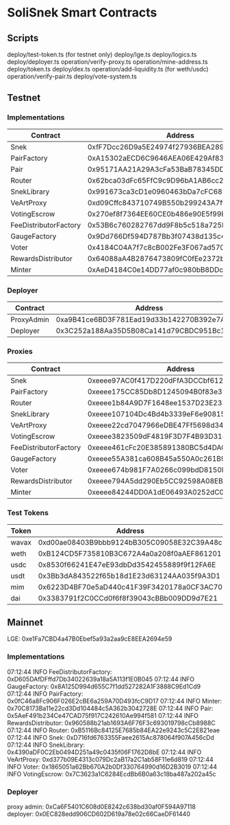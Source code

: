 # SoliSnek Smart Contracts

## Scripts

deploy/test-token.ts (for testnet only)
deploy/lge.ts
deploy/logics.ts
deploy/deployer.ts
operation/verify-proxy.ts
operation/mine-address.ts
deploy/token.ts
deploy/dex.ts
operation/add-liquidity.ts (for weth/usdc)
operation/verify-pair.ts
deploy/vote-system.ts

## Testnet

### Implementations

| Contract              | Address                                    |
| --------------------- | ------------------------------------------ |
| Snek                  | 0xfF7Dcc26D9a5E24974f27936BEA2895532F373a5 |
| PairFactory           | 0xA15302aECD6C9646AEA06E429Af83d0DFD358501 |
| Pair                  | 0x95171AA21A29A3cFa53BaB78345DD939fBb19802 |
| Router                | 0x62bca03dFc65FfC9c9D96bA1AB6cc2135eFF6b52 |
| SnekLibrary           | 0x991673ca3cD1e0960463bDa7cFC688C2867c080F |
| VeArtProxy            | 0xd09Cffc843710749B550b299243A7ff84b462fd1 |
| VotingEscrow          | 0x270ef8f7364EE60CE0b486e90E5f99Bc2eb9Ea96 |
| FeeDistributorFactory | 0x53B6c760282767dd9F8b5c518a725B91Dc906428 |
| GaugeFactory          | 0x9Dd766Df594D787Bb3f07438d135c4C42d31E4dF |
| Voter                 | 0x4184C04A7f7c8cB002Fe3F067ad570dBfbF64d75 |
| RewardsDistributor    | 0x64088aA4B2876473809fC0fEe2372b554226fe09 |
| Minter                | 0xAeD4184C0e14DD77af0c980bB8DDcA8f0715A581 |

### Deployer

| Contract   | Address                                    |
| ---------- | ------------------------------------------ |
| ProxyAdmin | 0xa9B41ce6BD3F781Ead19d33b142270B392e7A5e2 |
| Deployer   | 0x3C252a188Aa35D5B08Ca141d79CBDC951Bc160F0 |

### Proxies

| Contract              | Address                                    |
| --------------------- | ------------------------------------------ |
| Snek                  | 0xeeee97AC0f417D220dFfA3DCCbf6121C53541513 |
| PairFactory           | 0xeeee175CC85Db8D1245094B0f83e39b0128a8D6B |
| Router                | 0xeeee1b84A9D7F1648ee1537D23E233283B042FA1 |
| SnekLibrary           | 0xeeee107104Dc4Bd4b3339eF6e9081572ac015DF4 |
| VeArtProxy            | 0xeeee22cd7047966eDBE47Ff5698d34159C953cCF |
| VotingEscrow          | 0xeeee3823509dF4819F3D7F4B93D314e9a2fc8d9f |
| FeeDistributorFactory | 0xeeee461cFc20E385891380BC5d4DACc258ff50F5 |
| GaugeFactory          | 0xeeee55A381ca608B45a550A0c261B9ADa9C645f5 |
| Voter                 | 0xeeee674b981F7A0266c099bdD8150B137996cC31 |
| RewardsDistributor    | 0xeeee794A5dd290Eb5CC92598A08EB61fE6D5f261 |
| Minter                | 0xeeee84244DD0A1dE06493A0252dC02A238C04988 |

### Test Tokens

| Token | Address                                    |
| ----- | ------------------------------------------ |
| wavax | 0xd00ae08403B9bbb9124bB305C09058E32C39A48c |
| weth  | 0xB124CD5F735810B3C672A4a0a208f0aAEF861201 |
| usdc  | 0x8530f66241E47eE93dbDd3542455889f9f12FA6E |
| usdt  | 0x3Bb3dA843522f65b18d1E23d63124AA035f9A3D1 |
| mim   | 0x6223D4BF70e5aD440c41F39F3420178a0CF3AC70 |
| dai   | 0x3383791f2C0CCd0f6f8f39043cBBb009DD9d7E21 |

## Mainnet

LGE: 0xe1Fa7CBD4a47B0Ebef5a93a2aa9cE8EEA2694e59

### Implementations

07:12:44 INFO FeeDistributorFactory: 0xD605DAfDFffd7Db34022639a18a5A113f1E0B045
07:12:44 INFO GaugeFactory: 0x8A125D994d655C7f1dd527282A1F3888C9Ed1Cd9
07:12:44 INFO PairFactory: 0x0fC46a8Fc906F026E2cBE6a259A70D493fcC9D17
07:12:44 INFO Minter: 0x70C8173Ba11e22cd3Dd104484c5A362b3042728E
07:12:44 INFO Pair: 0x5AeF491b234Ce47CAD75f917C242610Ae994f581
07:12:44 INFO RewardsDistributor: 0x960588b21ab1693A6F76F3c693019798cCb8988C
07:12:44 INFO Router: 0xB5116Bc84125E7685b84EA22e9243c5C2E821eae
07:12:44 INFO Snek: 0xD716fd6763355Faee2615Ac878064f907A456cDd
07:12:44 INFO SnekLibrary: 0x4390aDF0C2Eb0494D251a49c0435f06F1762D8bE
07:12:44 INFO VeArtProxy: 0xd377b09E4313c079Dc2aB17a2C1ab58F11e6d819
07:12:44 INFO Voter: 0x1865051a62Bb670A2b0Df330764990d16D2B3019
07:12:44 INFO VotingEscrow: 0x7C3623a1C6284EcdBb6B0a63c18ba487a202a45c

### Deployer

proxy admin: 0xCa6F5401C608d0E8242c638bd30af0F594A97118
deployer: 0x0EC828edd906CD602D619a78e02c66CaeDF61440
